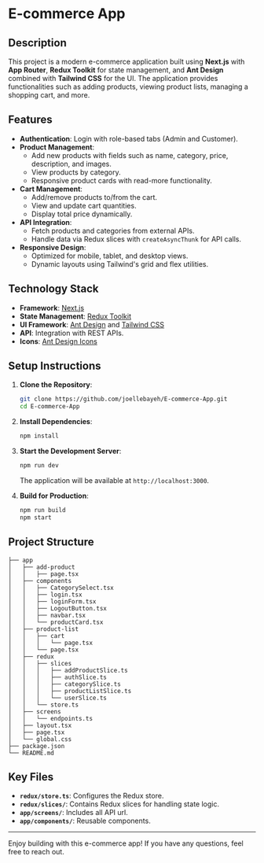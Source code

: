 # E-commerce App

## Description

This project is a modern e-commerce application built using **Next.js** with **App Router**, **Redux Toolkit** for state management, and **Ant Design** combined with **Tailwind CSS** for the UI. The application provides functionalities such as adding products, viewing product lists, managing a shopping cart, and more.

## Features

- **Authentication**: Login with role-based tabs (Admin and Customer).
- **Product Management**:
  - Add new products with fields such as name, category, price, description, and images.
  - View products by category.
  - Responsive product cards with read-more functionality.
- **Cart Management**:
  - Add/remove products to/from the cart.
  - View and update cart quantities.
  - Display total price dynamically.
- **API Integration**:
  - Fetch products and categories from external APIs.
  - Handle data via Redux slices with `createAsyncThunk` for API calls.
- **Responsive Design**:
  - Optimized for mobile, tablet, and desktop views.
  - Dynamic layouts using Tailwind's grid and flex utilities.

## Technology Stack

- **Framework**: [Next.js](https://nextjs.org/)
- **State Management**: [Redux Toolkit](https://redux-toolkit.js.org/)
- **UI Framework**: [Ant Design](https://ant.design/) and [Tailwind CSS](https://tailwindcss.com/)
- **API**: Integration with REST APIs.
- **Icons**: [Ant Design Icons](https://ant.design/components/icon/)

## Setup Instructions

1. **Clone the Repository**:

   ```bash
   git clone https://github.com/joellebayeh/E-commerce-App.git
   cd E-commerce-App
   ```

2. **Install Dependencies**:

   ```bash
   npm install
   ```

3. **Start the Development Server**:

   ```bash
   npm run dev
   ```

   The application will be available at `http://localhost:3000`.

4. **Build for Production**:

   ```bash
   npm run build
   npm start
   ```

## Project Structure

```
├── app
│   ├── add-product
│   │   ├── page.tsx
│   ├── components
│   │   ├── CategorySelect.tsx
│   │   ├── login.tsx
│   │   ├── loginForm.tsx
│   │   ├── LogoutButton.tsx
│   │   ├── navbar.tsx
│   │   └── productCard.tsx
│   ├── product-list
│   │   ├── cart
│   │   │   └── page.tsx
│   │   └── page.tsx
│   ├── redux
│   │   ├── slices
│   │   │   ├── addProductSlice.ts
│   │   │   ├── authSlice.ts
│   │   │   ├── categorySlice.ts
│   │   │   ├── productListSlice.ts
│   │   │   └── userSlice.ts
│   │   └── store.ts
│   ├── screens
│   │   └── endpoints.ts
│   ├── layout.tsx
│   ├── page.tsx
│   └── global.css
├── package.json
└── README.md
```

## Key Files

- **`redux/store.ts`**: Configures the Redux store.
- **`redux/slices/`**: Contains Redux slices for handling state logic.
- **`app/screens/`**: Includes all API url.
- **`app/components/`**: Reusable components.

---

Enjoy building with this e-commerce app! If you have any questions, feel free to reach out.

